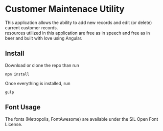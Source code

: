 # Customer Maintenace Utility
This application allows the ability to add new records and edit (or delete) current customer records.  
resources utilized in this application are free as in speech and free as in beer and built with love using Angular.

## Install
Download or clone the repo than run
```
npm install
```
Once everything is installed, run
```
gulp
```

## Font Usage
The fonts (Metropolis, FontAwesome) are available under the SIL Open Font License.
